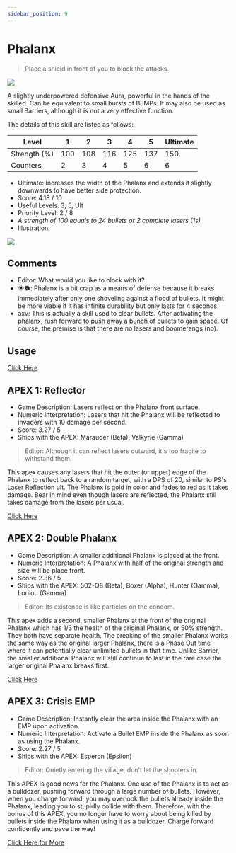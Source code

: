 ```yaml
---
sidebar_position: 9
---
```


# Phalanx

> Place a shield in front of you to block the attacks.

<img src="/terms/phalanx.png" style={{zoom:1.25}}/>

A slightly underpowered defensive Aura, powerful in the hands of the skilled. Can be equivalent to small bursts of BEMPs. It may also be used as small Barriers, although it is not a very effective function.

The details of this skill are listed as follows:

| Level        | 1    | 2    | 3    | 4    | 5    | Ultimate |
| ------------ | ---- | ---- | ---- | ---- | ---- | -------- |
| Strength (%) | 100  | 108  | 116  | 125  | 137  | 150      |
| Counters     | 2    | 3    | 4    | 5    | 6    | 6        |

- Ultimate: Increases the width of the Phalanx and extends it slightly downwards to have better side protection.
- Score: 4.18 / 10
- Useful Levels: 3, 5, Ult
- Priority Level: 2 / 8
- *A strength of 100 equals to 24 bullets or 2 complete lasers (1s)*
- Illustration:

<img src="/skills/phalanx.gif" style={{zoom:1}}/>

## Comments

- Editor: What would you like to block with it?
- ☀🐕: Phalanx is a bit crap as a means of defense because it breaks immediately after only one shoveling against a flood of bullets. It might be more viable if it has infinite durability but only lasts for 4 seconds.
- axv: This is actually a skill used to clear bullets. After activating the phalanx, rush forward to push away a bunch of bullets to gain space. Of course, the premise is that there are no lasers and boomerangs (no).

## Usage

[Click Here](https://gamefaqs.gamespot.com/iphone/193681-phoenix-ii/faqs/76704/auras#phalanx)

## APEX 1: Reflector

- Game Description: Lasers reflect on the Phalanx front surface.
- Numeric Interpretation: Lasers that hit the Phalanx will be reflected to invaders with 10 damage per second.
- Score: 3.27 / 5
- Ships with the APEX: Marauder (Beta), Valkyrie (Gamma)

> Editor: Although it can reflect lasers outward, it's too fragile to withstand them.

This apex causes any lasers that hit the outer (or upper) edge of the Phalanx to reflect back to a random target, with a DPS of 20, similar to PS's Laser Reflection ult. The Phalanx is gold in color and fades to red as it takes damage. Bear in mind even though lasers are reflected, the Phalanx still takes damage from the lasers per usual.

[Click Here](https://gamefaqs.gamespot.com/iphone/193681-phoenix-ii/faqs/76704/apexes-aura#reflector-phalanx)

## APEX 2: Double Phalanx

- Game Description: A smaller additional Phalanx is placed at the front.
- Numeric Interpretation: A Phalanx with half of the original strength and size will be place front.
- Score: 2.36 / 5
- Ships with the APEX: 502-Q8 (Beta), Boxer (Alpha), Hunter (Gamma), Lorilou (Gamma)

> Editor: Its existence is like particles on the condom.

This apex adds a second, smaller Phalanx at the front of the original Phalanx which has 1/3 the health of the original Phalanx, or 50% strength. They both have separate health. The breaking of the smaller Phalanx works the same way as the original larger Phalanx, there is a Phase Out time where it can potentially clear unlimited bullets in that time. Unlike Barrier, the smaller additional Phalanx will still continue to last in the rare case the larger original Phalanx breaks first.

[Click Here](https://gamefaqs.gamespot.com/iphone/193681-phoenix-ii/faqs/76704/apexes-aura#double-phalanx)

## APEX 3: Crisis EMP

- Game Description: Instantly clear the area inside the Phalanx with an EMP upon activation.
- Numeric Interpretation: Activate a Bullet EMP inside the Phalanx as soon as using the Phalanx.
- Score: 2.27 / 5
- Ships with the APEX: Esperon (Epsilon)

> Editor: Quietly entering the village, don't let the shooters in.

This APEX is good news for the Phalanx. One use of the Phalanx is to act as a bulldozer, pushing forward through a large number of bullets. However, when you charge forward, you may overlook the bullets already inside the Phalanx, leading you to stupidly collide with them. Therefore, with the bonus of this APEX, you no longer have to worry about being killed by bullets inside the Phalanx when using it as a bulldozer. Charge forward confidently and pave the way!

[Click Here for More](https://gamefaqs.gamespot.com/iphone/193681-phoenix-ii/faqs/76704/apexes-aura#crisis-emp)

